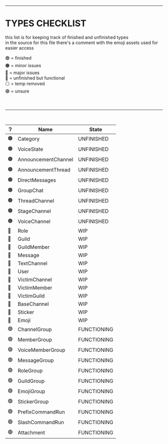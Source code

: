 [assets]: <> ( 
  🟢
  🟠
  🔴
  🔵
  ⚪
  🟣
)


---


# TYPES CHECKLIST
this list is for keeping track of finished and unfinished types<br>
in the source for this file there's a comment with the emoji assets used for easier access

🟢 = finished<br>
🟠 = minor issues<br>
🔴 = major issues<br>
🔵 = unfinished but functional<br>
⚪ = temp removed<br>
🟣 = unsure<br>

<br>

---

<br>

| ❔ | Name | State |
| - | - | - |
| 🟠 | Category | UNFINISHED |
| 🟠 | VoiceState | UNFINISHED |
| 🟠 | AnnouncementChannel | UNFINISHED |
| 🟠 | AnnouncementThread | UNFINISHED |
| 🟠 | DirectMessages | UNFINISHED |
| 🟠 | GroupChat | UNFINISHED |
| 🟠 | ThreadChannel | UNFINISHED |
| 🟠 | StageChannel | UNFINISHED |
| 🟠 | VoiceChannel | UNFINISHED |
| 🔵 | Role | WIP |
| 🔵 | Guild | WIP |
| 🔵 | GuildMember | WIP |
| 🔵 | Message | WIP |
| 🔵 | TextChannel | WIP |
| 🔵 | User | WIP |
| 🔵 | VictimChannel | WIP |
| 🔵 | VictimMember | WIP |
| 🔵 | VictimGuild | WIP |
| 🔵 | BaseChannel | WIP |
| 🔵 | Sticker | WIP |
| 🔵 | Emoji | WIP |
| 🟢 | ChannelGroup | FUNCTIONING |
| 🟢 | MemberGroup | FUNCTIONING |
| 🟢 | VoiceMemberGroup | FUNCTIONING |
| 🟢 | MessageGroup | FUNCTIONING |
| 🟢 | RoleGroup | FUNCTIONING |
| 🟢 | GuildGroup | FUNCTIONING |
| 🟢 | EmojiGroup | FUNCTIONING |
| 🟢 | StickerGroup | FUNCTIONING |
| 🟢 | PrefixCommandRun | FUNCTIONING |
| 🟢 | SlashCommandRun | FUNCTIONING |
| 🟢 | Attachment | FUNCTIONING |

